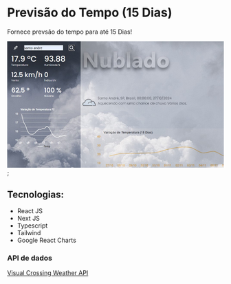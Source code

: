 # Previsão do Tempo (15 Dias)

Fornece prevsão do tempo para até 15 Dias!

![Demo](/public/img/demo.jpg);

## Tecnologias:
- React JS
- Next JS
- Typescript
- Tailwind
- Google React Charts

### API de dados
[Visual Crossing Weather API](https://www.visualcrossing.com/)

